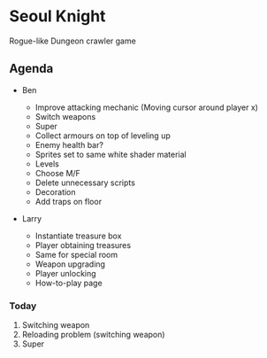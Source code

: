 # Seoul Knight
Rogue-like Dungeon crawler game

## Agenda
* Ben
  * Improve attacking mechanic (Moving cursor around player x)
  * Switch weapons
  * Super
  * Collect armours on top of leveling up
  * Enemy health bar?
  * Sprites set to same white shader material
  * Levels
  * Choose M/F
  * Delete unnecessary scripts
  * Decoration
  * Add traps on floor

* Larry
  * Instantiate treasure box
  * Player obtaining treasures
  * Same for special room
  * Weapon upgrading
  * Player unlocking
  * How-to-play page

### Today
1. Switching weapon
2. Reloading problem (switching weapon)
3. Super


